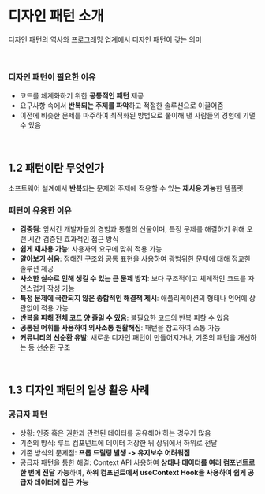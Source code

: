 # 디자인 패턴 소개
디자인 패턴의 역사와 프로그래밍 업계에서 디자인 패턴이 갖는 의미

<br />

### 디자인 패턴이 필요한 이유
- 코드를 체계화하기 위한 **공통적인 패턴** 제공
- 요구사항 속에서 **반복되는 주제를 파악**하고 적절한 솔루션으로 이끌어줌
- 이전에 비슷한 문제를 마주하여 최적화된 방법으로 풀이해 낸 사람들의 경험에 기댈 수 있음

<br />

## 1.2 패턴이란 무엇인가
소프트웨어 설계에서 **반복**되는 문제와 주제에 적용할 수 있는 **재사용 가능**한 템플릿

### 패턴이 유용한 이유
- **검증됨**: 앞서간 개발자들의 경험과 통찰의 산물이며, 특정 문제를 해결하기 위해 오랜 시간 검증된 효과적인 접근 방식
- **쉽게 재사용 가능**: 사용자의 요구에 맞춰 적용 가능
- **알아보기 쉬움**: 정해진 구조와 공통 표현을 사용하여 광범위한 문제에 대해 정교한 솔루션 제공
- **사소한 실수로 인해 생길 수 있는 큰 문제 방지**: 보다 구조적이고 체계적인 코드를 자연스럽게 작성 가능
- **특정 문제에 국한되지 않은 종합적인 해결책 제시**: 애플리케이션의 형태나 언어에 상관없이 적용 가능
- **반복을 피해 전체 코드 양 줄일 수 있음**: 불필요한 코드의 반복 피할 수 있음
- **공통된 어휘를 사용하여 의사소통 원활해짐**: 패턴을 참고하여 소통 가능
- **커뮤니티의 선순환 유발**: 새로운 디자인 패턴이 만들어지거나, 기존의 패턴을 개선하는 등 선순환 구조

<br />

## 1.3 디자인 패턴의 일상 활용 사례
### 공급자 패턴
- 상황: 인증 혹은 권한과 관련된 데이터를 공유해야 하는 경우가 많음
- 기존의 방식: 루트 컴포넌트에 데이터 저장한 뒤 상위에서 하위로 전달
- 기존 방식의 문제점: **프롭 드릴링 발생 -> 유지보수 어려워짐**
- 공급자 패턴을 통한 해결: Context API 사용하여 **상태나 데이터를 여러 컴포넌트로 한 번에 전달 가능**하여, **하위 컴포넌트에서 useContext Hook을 사용하여 쉽게 공급자 데이터에 접근 가능**
